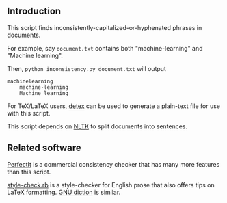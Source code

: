 Introduction
------------

This script finds inconsistently-capitalized-or-hyphenated phrases in documents.

For example, say `document.txt` contains both "machine-learning" and "Machine learning".

Then, `python inconsistency.py document.txt` will output

    machinelearning
        machine-learning
        Machine learning

For TeX/LaTeX users, [detex](http://www.ctan.org/tex-archive/support/detex) can be used to generate a plain-text file for use with this script.

This script depends on [NLTK](http://www.nltk.org/) to split documents into sentences.


Related software
----------------

[PerfectIt](http://www.intelligentediting.com) is a commercial consistency checker that has many more features than this script.

[style-check.rb](http://www.cs.umd.edu/~nspring/software/style-check-readme.html) is a style-checker for English prose that also offers tips on LaTeX formatting. [GNU diction](http://www.gnu.org/software/diction/) is similar.
